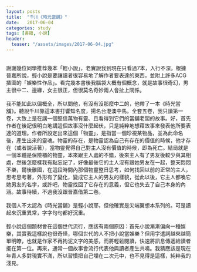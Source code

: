 ```yaml
---
layout: posts
title:  "千川《時光當舖》"
date:   2017-06-04
categories: study
tags: [書籍, 小說]
header: 
  teaser: "/assets/images/2017-06-04.jpg"
---
```

<br>
謝謝幾位同學推荐幾本「輕小說」，老實說我到現在只看過7本，入行不深。根據晉嘉所說，輕小說是要讓讀者很容易地了解作者要表達的東西，並附上許多ACG插圖的「娛樂性作品」。看完幾本書後我腦袋大概有個概念，就是故事很奇幻，男主很中二、邊緣，女主很正，但很莫名奇妙兩人會扯上關係。<br><br>
我不能如此以偏概全，所以問他，有沒有沒那麼中二的，他帶了一本《時光當舖》。聽說千川靠這本書打響知名度，揚名台港澳中馬。全套五卷，我只讀第一卷，大致上是在講一個堅信萬物有靈、且看得到它們的當舖老闆的故事。好，首先作者在後記很明白地講這個故事沒什麼起伏，只是純粹地想藉故事來發表他所要表達的道理。作者所設定出來這個「物靈」，是指當一個珍視某物品，並為此命名後，產生出來的靈魂。物靈的存在，是物靈認為自己有存在的價值的時候，他才存在（或者說活著），當物靈覺得自己對主人沒有價值的時候，即為死亡。結局就是一個本體是保險櫃的物靈，本來跟主人處的不錯，後來主人有了男友後較少與其相處，然後怎麼樣我有點忘記了，好像最後它的主人沒有跟她男友在一起，整天悶悶不樂，爾後離國，在這段時間內那個物靈整日思考，如何找回以前的正常的主人，思考思考著，外形有了變化，變成它主人的男友的樣貌，從此以後，它主人都喚它她男友的名字，或許吧，物靈找回了它存在的意義，但它也失去了自己本身的內涵。故事待續，不過我沒跟晉嘉借第二卷。<br><br>
我個人不太認為《時光當舖》是輕小說耶，但他確實是尖端翼想本系列的。可是讀起來沉重異常，字字句句都好沉重。<br><br>
輕小說這個題材會在這個世代流行，應該有兩個原因：首先小說漸漸偏向一種娛樂，其實我這樣說也很奇怪，哪個世代的人不把小說當娛樂？但用字遣詞越來越簡單明瞭，也就是作家不再拘泥文字的美感，而將輕鬆閱讀，快速將訊息傳遞給讀者擺在第一位。再來，通常一個故事會流行代表他與讀者產生共鳴。我猜應該是現在年青人多對現實不滿，所以習慣把自己埋在二次元中，也不見得是這樣，純粹我的淺見。<br><br>
